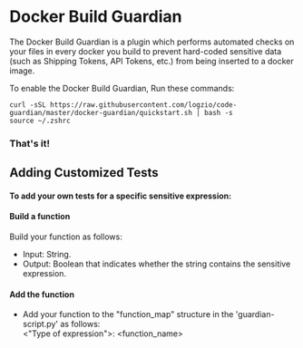 # Docker Build Guardian
The Docker Build Guardian is a plugin which performs automated checks on your files in every docker you build to prevent hard-coded sensitive data (such as Shipping Tokens, API Tokens, etc.) from being inserted to a docker image.

To enable the Docker Build Guardian, Run these commands:

```
curl -sSL https://raw.githubusercontent.com/logzio/code-guardian/master/docker-guardian/quickstart.sh | bash -s
source ~/.zshrc
```

### That's it!

## Adding Customized Tests
#### To add your own tests for a specific sensitive expression:
#### Build a function
Build your function as follows:
* Input: String.
* Output: Boolean that indicates whether the string contains the sensitive expression.
 
#### Add the function
 * Add your function to the "function_map" structure in the 'guardian-script.py' as follows:\
    <"Type of expression">: <function_name>
